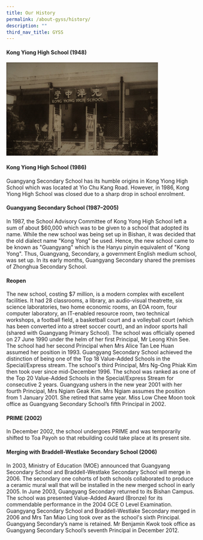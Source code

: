```yaml
---
title: Our History
permalink: /about-gyss/history/
description: ""
third_nav_title: GYSS
---
```

#### Kong Yiong High School (1948)

<img src="/images/Homepage/1948%20GYSS.jpg" style="width:400px;">


#### Kong Yiong High School (1986)

Guangyang Secondary School has its humble origins in Kong Yiong High School which was located at Yio Chu Kang Road. However, in 1986, Kong Yiong High School was closed due to a sharp drop in school enrolment.


#### Guangyang Secondary School (1987–2005)

In 1987, the School Advisory Committee of Kong Yong High School left a sum of about $60,000 which was to be given to a school that adopted its name. While the new school was being set up in Bishan, it was decided that the old dialect name "Kong Yong" be used. Hence, the new school came to be known as "Guangyang" which is the Hanyu pinyin equivalent of "Kong Yong". Thus, Guangyang, Secondary, a government English medium school, was set up. In its early months, Guangyang Secondary shared the premises of Zhonghua Secondary School.

#### Reopen

The new school, costing $7 million, is a modern complex with excellent facilities. It had 28 classrooms, a library, an audio-visual theatrette, six science laboratories, two home economic rooms, an EOA room, four computer laboratory, an IT-enabled resource room, two technical workshops, a football field, a basketball court and a volleyball court (which has been converted into a street soccer court), and an indoor sports hall (shared with Guangyang Primary School). The school was officially opened on 27 June 1990 under the helm of her first Principal, Mr Leong Khin See. The school had her second Principal when Mrs Alice Tan Lee Huan assumed her position in 1993. Guangyang Secondary School achieved the distinction of being one of the Top 18 Value-Added Schools in the Special/Express stream. The school's third Principal, Mrs Ng-Ong Phiak Kim then took over since mid-December 1996. The school was ranked as one of the Top 20 Value-Added Schools in the Special/Express Stream for consecutive 2 years. Guangyang ushers in the new year 2001 with her fourth Principal, Mrs Ngiam Geak Kim. Mrs Ngiam assumes the position from 1 January 2001. She retired that same year. Miss Low Chee Moon took office as Guangyang Secondary School’s fifth Principal in 2002.

#### PRIME (2002)

In December 2002, the school undergoes PRIME and was temporarily shifted to Toa Payoh so that rebuilding could take place at its present site.

#### Merging with Braddell-Westlake Secondary School (2006)

In 2003, Ministry of Education (MOE) announced that Guangyang Secondary School and Braddell-Westlake Secondary School will merge in 2006. The secondary one cohorts of both schools collaborated to produce a ceramic mural wall that will be installed in the new merged school in early 2005. In June 2003, Guangyang Secondary returned to its Bishan Campus. The school was presented Value-Added Award (Bronze) for its commendable performance in the 2004 GCE O Level Examination. Guangyang Secondary School and Braddell-Westlake Secondary merged in 2006 and Mrs Tan Miao Ling took over as the school's sixth Principal. Guangyang Secondary’s name is retained. Mr Benjamin Kwok took office as Guangyang Secondary School’s seventh Principal in December 2012.